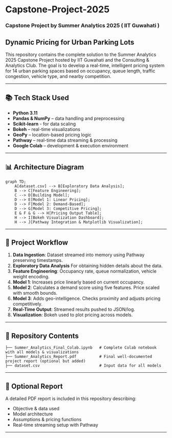 # Capstone-Project-2025
### Capstone Project by Summer Analytics 2025 ( IIT Guwahati )

## Dynamic Pricing for Urban Parking Lots

This repository contains the complete solution to the Summer Analytics 2025 Capstone Project hosted by IIT Guwahati and the Consulting & Analytics Club. The goal is to develop a real-time, intelligent pricing system for 14 urban parking spaces based on occupancy, queue length, traffic congestion, vehicle type, and nearby competition.

---

## 📚 Tech Stack Used

* **Python 3.11**
* **Pandas & NumPy** – data handling and preprocessing
* **Scikit-learn** - for data scaling
* **Bokeh** – real-time visualizations
* **GeoPy** – location-based pricing logic
* **Pathway** – real-time data streaming & processing
* **Google Colab** – development & execution environment

---

## 📊 Architecture Diagram

```mermaid
graph TD;
    A[dataset.csv] --> B[Exploratory Data Analysis];
    B --> C[Feature Engineering];
    C --> D[Building Model];
    D --> E[Model 1: Linear Pricing];
    D --> F[Model 2: Demand-Based];
    D --> G[Model 3: Competitive Pricing];
    E & F & G --> H[Pricing Output Table];
    H --> I[Bokeh Visualization Dashboard];
    H --> J[Pathway Integration & Matplotlib Visualization];
```

---

## 🔄 Project Workflow

1. **Data Ingestion**: Dataset streamed into memory using Pathway preserving timestamps.
2. **Exploratory Data Analysis** For obtaining hidden details about the data.
3. **Feature Engineering**: Occupancy rate, queue normalization, vehicle weight encoding.
4. **Model 1**: Increases price linearly based on current occupancy.
5. **Model 2**: Calculates a demand score using five features. Price scaled with smooth bounds.
6. **Model 3**: Adds geo-intelligence. Checks proximity and adjusts pricing competitively.
7. **Real-Time Output**: Streamed results pushed to JSON/log.
8. **Visualization**: Bokeh used to plot pricing across models.

---

## 📂 Repository Contents

```
├── Summer_Analytics_Final_Colab.ipynb   # Complete Colab notebook with all models & visualizations
├── Summer_Analytics_Report.pdf          # Final well-documented project report (optional but added)
├── dataset.csv                          # Input data for all models
```

---

## 📄 Optional Report

A detailed PDF report is included in this repository describing:

* Objective & data used
* Model architecture
* Assumptions & pricing functions
* Real-time streaming setup with Pathway

---

